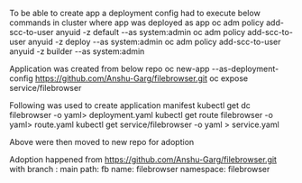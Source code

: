 To be able to create app a deployment config had to execute below commands in cluster where app was deployed as app
oc adm policy add-scc-to-user anyuid -z default  --as system:admin
oc adm policy add-scc-to-user anyuid -z deploy  --as system:admin
oc adm policy add-scc-to-user anyuid -z  builder  --as system:admin

Application was created from below repo
oc new-app --as-deployment-config https://github.com/Anshu-Garg/filebrowser.git
oc expose service/filebrowser

Following was used to create application manifest
kubectl get dc filebrowser -o yaml> deployment.yaml
kubectl get route filebrowser -o yaml> route.yaml
kubectl get service/filebrowser -o yaml > service.yaml

Above were then moved to new repo for adoption 

Adoption happened from  https://github.com/Anshu-Garg/filebrowser.git
with branch : main
     path: fb
     name: filebrowser
     namespace: filebrowser
